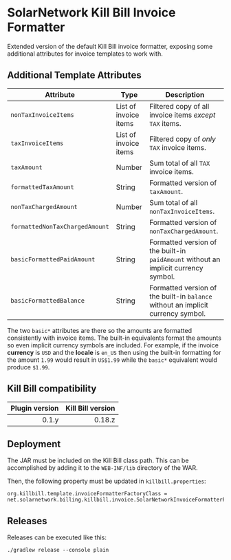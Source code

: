 SolarNetwork Kill Bill Invoice Formatter
========================================

Extended version of the default Kill Bill invoice formatter, exposing some additional attributes for
invoice templates to work with.


Additional Template Attributes
------------------------------

| Attribute | Type | Description |
| --------- | ---- | ----------- |
| `nonTaxInvoiceItems` | List of invoice items | Filtered copy of all invoice items _except_ `TAX` items. |
| `taxInvoiceItems` | List of invoice items | Filtered copy of _only_ `TAX` invoice items. |
| `taxAmount` | Number | Sum total of all `TAX` invoice items. |
| `formattedTaxAmount` | String | Formatted version of `taxAmount`. |
| `nonTaxChargedAmount` | Number | Sum total of all `nonTaxInvoiceItems`. |
| `formattedNonTaxChargedAmount` | String | Formatted version of `nonTaxChargedAmount`. |
| `basicFormattedPaidAmount` | String | Formatted version of the built-in `paidAmount` without an implicit currency symbol. |
| `basicFormattedBalance` | String | Formatted version of the built-in `balance` without an implicit currency symbol. |

The two `basic*` attributes are there so the amounts are formatted consistently with invoice items.
The built-in equivalents format the amounts so even implicit currency symbols are included. For
example, if the invoice **currency** is `USD` and the **locale** is `en_US` then using the built-in
formatting for the amount `1.99` would result in `US$1.99` while the `basic*` equivalent would
produce `$1.99`.


Kill Bill compatibility
-----------------------

| Plugin version | Kill Bill version |
| -------------: | ----------------: |
| 0.1.y          | 0.18.z            |


Deployment
----------

The JAR must be included on the Kill Bill class path. This can be accomplished by
adding it to the `WEB-INF/lib` directory of the WAR.

Then, the following property must be updated in `killbill.properties`:

```
org.killbill.template.invoiceFormatterFactoryClass = net.solarnetwork.billing.killbill.invoice.SolarNetworkInvoiceFormatterFactory
```

Releases
--------

Releases can be executed like this:

```
./gradlew release --console plain
```
